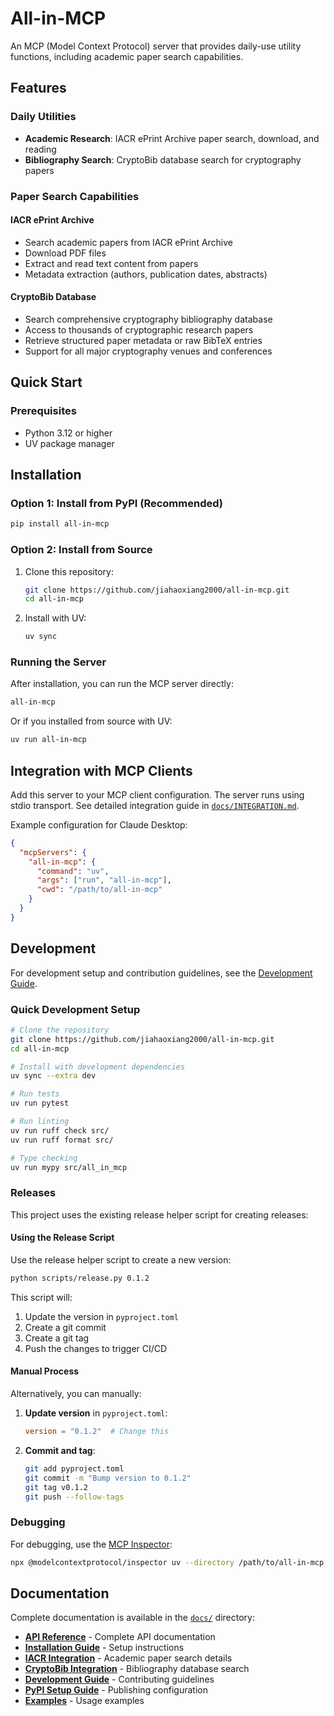 # All-in-MCP

An MCP (Model Context Protocol) server that provides daily-use utility functions, including academic paper search capabilities.

## Features

### Daily Utilities

- **Academic Research**: IACR ePrint Archive paper search, download, and reading
- **Bibliography Search**: CryptoBib database search for cryptography papers

### Paper Search Capabilities

#### IACR ePrint Archive

- Search academic papers from IACR ePrint Archive
- Download PDF files
- Extract and read text content from papers
- Metadata extraction (authors, publication dates, abstracts)

#### CryptoBib Database

- Search comprehensive cryptography bibliography database
- Access to thousands of cryptographic research papers
- Retrieve structured paper metadata or raw BibTeX entries
- Support for all major cryptography venues and conferences

## Quick Start

### Prerequisites

- Python 3.12 or higher
- UV package manager

## Installation

### Option 1: Install from PyPI (Recommended)

```bash
pip install all-in-mcp
```

### Option 2: Install from Source

1. Clone this repository:

   ```bash
   git clone https://github.com/jiahaoxiang2000/all-in-mcp.git
   cd all-in-mcp
   ```

2. Install with UV:

   ```bash
   uv sync
   ```

### Running the Server

After installation, you can run the MCP server directly:

```bash
all-in-mcp
```

Or if you installed from source with UV:

```bash
uv run all-in-mcp
```

## Integration with MCP Clients

Add this server to your MCP client configuration. The server runs using stdio transport.
See detailed integration guide in [`docs/INTEGRATION.md`](docs/INTEGRATION.md).

Example configuration for Claude Desktop:

```json
{
  "mcpServers": {
    "all-in-mcp": {
      "command": "uv",
      "args": ["run", "all-in-mcp"],
      "cwd": "/path/to/all-in-mcp"
    }
  }
}
```

## Development

For development setup and contribution guidelines, see the [Development Guide](docs/development.md).

### Quick Development Setup

```bash
# Clone the repository
git clone https://github.com/jiahaoxiang2000/all-in-mcp.git
cd all-in-mcp

# Install with development dependencies
uv sync --extra dev

# Run tests
uv run pytest

# Run linting
uv run ruff check src/
uv run ruff format src/

# Type checking
uv run mypy src/all_in_mcp
```

### Releases

This project uses the existing release helper script for creating releases:

#### Using the Release Script

Use the release helper script to create a new version:

```bash
python scripts/release.py 0.1.2
```

This script will:

1. Update the version in `pyproject.toml`
2. Create a git commit
3. Create a git tag
4. Push the changes to trigger CI/CD

#### Manual Process

Alternatively, you can manually:

1. **Update version** in `pyproject.toml`:

   ```toml
   version = "0.1.2"  # Change this
   ```

2. **Commit and tag**:

   ```bash
   git add pyproject.toml
   git commit -m "Bump version to 0.1.2"
   git tag v0.1.2
   git push --follow-tags
   ```

### Debugging

For debugging, use the [MCP Inspector](https://github.com/modelcontextprotocol/inspector):

```bash
npx @modelcontextprotocol/inspector uv --directory /path/to/all-in-mcp run all-in-mcp
```

## Documentation

Complete documentation is available in the [`docs/`](docs/) directory:

- **[API Reference](docs/api.md)** - Complete API documentation
- **[Installation Guide](docs/installation.md)** - Setup instructions
- **[IACR Integration](docs/iacr.md)** - Academic paper search details
- **[CryptoBib Integration](docs/cryptobib.md)** - Bibliography database search
- **[Development Guide](docs/development.md)** - Contributing guidelines
- **[PyPI Setup Guide](docs/pypi-setup.md)** - Publishing configuration
- **[Examples](docs/examples.md)** - Usage examples
